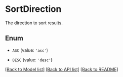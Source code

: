 # SortDirection

The direction to sort results.

## Enum

- `ASC` (value: `'asc'`)

- `DESC` (value: `'desc'`)

[[Back to Model list]](../README.md#documentation-for-models) [[Back to API list]](../README.md#documentation-for-api-endpoints) [[Back to README]](../README.md)
